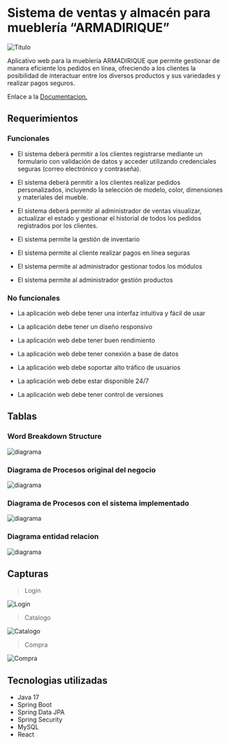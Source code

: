 # Sistema de ventas y almacén para mueblería “ARMADIRIQUE” 
![Titulo](https://drive.google.com/uc?export=view&id=1zIjadRWUevYw5YJNmthCoOJihvemb6Fc)

Aplicativo web para la mueblería ARMADIRIQUE que permite gestionar de manera eficiente los pedidos en línea, ofreciendo a los clientes la posibilidad de interactuar entre los diversos productos y sus variedades y realizar pagos seguros.

Enlace a la [Documentacion.](https://utpedupe-my.sharepoint.com/personal/u24323440_utp_edu_pe/_layouts/15/onedrive.aspx?id=%2Fpersonal%2Fu24323440%5Futp%5Fedu%5Fpe%2FDocuments%2FIntegrador&ga=1)

## Requerimientos
### Funcionales

- El sistema deberá permitir a los clientes registrarse mediante un formulario con validación de datos y acceder utilizando credenciales seguras (correo electrónico y contraseña). 

- El sistema deberá permitir a los clientes realizar pedidos personalizados, incluyendo la selección de modelo, color, dimensiones y materiales del mueble. 

- El sistema deberá permitir al administrador de ventas visualizar, actualizar el estado y gestionar el historial de todos los pedidos registrados por los clientes. 

- El sistema permite la gestión de inventario 

- El sistema permite al cliente realizar pagos en línea seguras 

- El sistema permite al administrador gestionar todos los módulos 

- El sistema permite al administrador gestión productos 

### No funcionales
- La aplicación web debe tener una interfaz intuitiva y fácil de usar 

- La aplicación debe tener un diseño responsivo

- La aplicación web debe tener buen rendimiento 

- La aplicación web debe tener conexión a base de datos 

- La aplicación web debe soportar alto tráfico de usuarios 

- La aplicación web debe estar disponible 24/7 

- La aplicación web debe tener control de versiones 

## Tablas

### Word Breakdown Structure
![diagrama](https://drive.google.com/uc?export=view&id=1mph9BhPO4LPH-pADeSgUbwQ7k7IHLz-i)
### Diagrama de Procesos original del negocio
![diagrama](https://drive.google.com/uc?export=view&id=1LoXiRGsl9BSzlNe8g-mpFAsW6l53UEeI)
### Diagrama de Procesos con el sistema implementado
![diagrama](https://drive.google.com/uc?export=view&id=1llOXuGfkoCOx_dSuw61deKc2NKkNeUxO)
### Diagrama entidad relacion
![diagrama](https://drive.google.com/uc?export=view&id=17A0J0_WxaoFUi6ov_7pKaER09N7LvXht)

## Capturas
> Login

![Login](https://drive.google.com/uc?export=view&id=1L6yFle0jBdz20cmyaAHwt9pi3kxBmlNa)
> Catalogo

![Catalogo](https://drive.google.com/uc?export=view&id=1iadMhbN1MUAkXaUP7OLN3PmXS_W3eLsy)
> Compra

![Compra](https://drive.google.com/uc?export=view&id=1Rr2_D_n1NI28GLwWQsHLPg818m43uvSW)

## Tecnologias utilizadas
- Java 17
- Spring Boot
- Spring Data JPA
- Spring Security
- MySQL
- React
